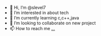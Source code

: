 - 👋 Hi, I’m @slevel7
- 👀 I’m interested in about tech
- 🌱 I’m currently learning c,c++,java
- 💞️ I’m looking to collaborate on new project
- 📫 How to reach me [...](https://twitter.com/GogoiSpondon)
